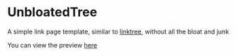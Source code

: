 # UnbloatedTree

A simple link page template, similar to [linktree](https://linktr.ee), without all the bloat and junk

You can view the preview [here](https://arcilollo.github.io/UnbloatedTree)

